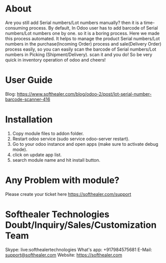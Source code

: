 About
============
Are you still add Serial numbers/Lot numbers manually? then it is a time-consuming process. By default, In Odoo user has to add barcode of Serial numbers/Lot numbers one by one. so it is a boring process. Here we made this process automated. It helps to manage the product Serial numbers/Lot numbers in the purchase(Incoming Order) process and sale(Delivery Order) process easily, so you can easily scan the barcode of Serial numbers/Lot numbers in Picking (Shipment/Delivery). scan it and you do! So be very quick in inventory operation of odoo and cheers!



User Guide
============
Blog: https://www.softhealer.com/blog/odoo-2/post/lot-serial-number-barcode-scanner-416

Installation
============
1) Copy module files to addon folder.
2) Restart odoo service (sudo service odoo-server restart).
3) Go to your odoo instance and open apps (make sure to activate debug mode).
4) click on update app list.
5) search module name and hit install button.

Any Problem with module?
=====================================
Please create your ticket here https://softhealer.com/support

Softhealer Technologies Doubt/Inquiry/Sales/Customization Team
=====================================
Skype: live:softhealertechnologies
What's app: +917984575681
E-Mail: support@softhealer.com
Website: https://softhealer.com
